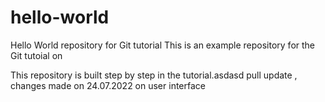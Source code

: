 # hello-world
Hello World repository for Git tutorial
This is an example repository for the Git tutoial on

This repository is built step by step in the tutorial.asdasd
pull update , changes made on 24.07.2022
on user interface
